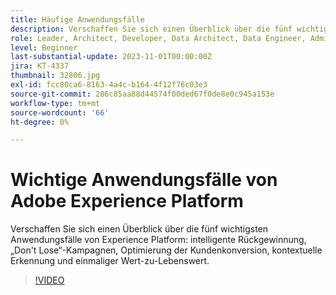 ```yaml
---
title: Häufige Anwendungsfälle
description: Verschaffen Sie sich einen Überblick über die fünf wichtigsten Anwendungsfälle von Experience Platform&mdash;intelligente Rückgewinnung, „Don't Lose“-Kampagnen, Kundenkonversionsoptimierung, kontextuelle Erkennung und „Einmaliger Nutzen bis Lebenszeitwert“.
role: Leader, Architect, Developer, Data Architect, Data Engineer, Admin, User
level: Beginner
last-substantial-update: 2023-11-01T00:00:00Z
jira: KT-4337
thumbnail: 32806.jpg
exl-id: fcc80ca6-8163-4a4c-b164-4f12f76c03e3
source-git-commit: 286c85aa88d44574f00ded67f0de8e0c945a153e
workflow-type: tm+mt
source-wordcount: '66'
ht-degree: 0%

---
```


# Wichtige Anwendungsfälle von Adobe Experience Platform

Verschaffen Sie sich einen Überblick über die fünf wichtigsten Anwendungsfälle von Experience Platform: intelligente Rückgewinnung, „Don&#39;t Lose“-Kampagnen, Optimierung der Kundenkonversion, kontextuelle Erkennung und einmaliger Wert-zu-Lebenswert.

>[!VIDEO](https://video.tv.adobe.com/v/32806?learn=on&enablevpops)

